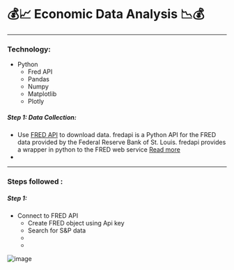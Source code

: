# :moneybag::chart_with_upwards_trend: Economic Data Analysis :chart_with_downwards_trend::moneybag:

<!-- 
Reff vedio : https://www.youtube.com/watch?v=R67XuYc9NQ4
Data Set : https://www.kaggle.com/code/robikscube/economic-analysis-with-pandas-youtube-tutorial/notebook
-->

---------------------------------------------------

### Technology:
- Python
  * Fred API <!-- fred_key='40378ef4ec282efb723bf3ac977aa973' -->
  * Pandas
  * Numpy
  * Matplotlib
  * Plotly

##### Step 1: Data Collection:
  * Use [FRED API](https://pypi.org/project/fredapi/) to download data. 
    fredapi is a Python API for the FRED data provided by the Federal Reserve Bank of St. Louis. fredapi provides a wrapper in python to the FRED web service
    [Read more](https://mortada.net/python-api-for-fred.html)
  * 

---------------------------------------------------

### Steps followed :
##### Step 1: 
  * Connect to FRED API
    - Create FRED object using Api key
    - Search for S&P data
    - 
    - 


![image](https://github.com/hashinil/python_economy_analysis/assets/33922245/a25ebc15-4489-4d3f-97a2-21d4b0ac819c)

